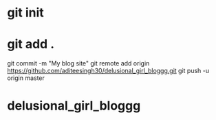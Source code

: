  # git init
# git add .
git commit -m "My blog site"
git remote add origin https://github.com/aditeesingh30/delusional_girl_bloggg.git
git push -u origin master
# delusional_girl_bloggg
